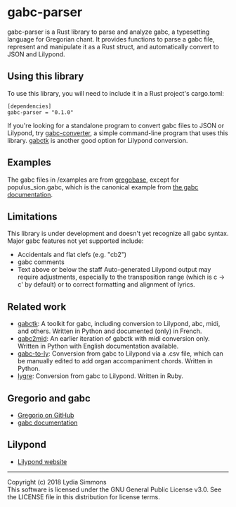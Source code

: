 # gabc-parser
gabc-parser is a Rust library to parse and analyze gabc, a typesetting language for Gregorian chant. It provides functions to parse a gabc file, represent and manipulate it as a Rust struct, and automatically convert to JSON and Lilypond.

## Using this library
To use this library, you will need to include it in a Rust project's cargo.toml:
```
[dependencies]
gabc-parser = "0.1.0"
```
If you're looking for a standalone program to convert gabc files to JSON or Lilypond, try [gabc-converter](https://github.com/saybaar/gabc-converter), a simple command-line program that uses this library. [gabctk](https://github.com/jperon/gabctk) is another good option for Lilypond conversion.

## Examples
The gabc files in /examples are from [gregobase](https://gregobase.selapa.net/), except for populus_sion.gabc, which is the canonical example from [the gabc documentation](http://gregorio-project.github.io/gabc/details.html).

## Limitations
This library is under development and doesn't yet recognize all gabc syntax. Major gabc features not yet supported include:
* Accidentals and flat clefs (e.g. "cb2")
* gabc comments
* Text above or below the staff
Auto-generated Lilypond output may require adjustments, especially to the transposition range (which is c -> c' by default) or to correct formatting and alignment of lyrics.  

## Related work
* [gabctk](https://github.com/jperon/gabctk): A toolkit for gabc, including conversion to Lilypond, abc, midi, and others. Written in Python and documented (only) in French.
* [gabc2mid](https://github.com/jperon/gabc2mid): An earlier iteration of gabctk with midi conversion only. Written in Python with English documentation available.
* [gabc-to-ly](https://github.com/ahinkley/gabc-to-ly): Conversion from gabc to Lilypond via a .csv file, which can be manually edited to add organ accompaniment chords. Written in Python.
* [lygre](https://github.com/igneus/lygre): Conversion from gabc to Lilypond. Written in Ruby.

## Gregorio and gabc
* [Gregorio on GitHub](https://github.com/gregorio-project/gregorio)
* [gabc documentation](http://gregorio-project.github.io/gabc/index.html)

## Lilypond
* [Lilypond website](http://lilypond.org)
_______________
Copyright (c) 2018 Lydia Simmons  
This software is licensed under the GNU General Public License v3.0. See the LICENSE file in this distribution for license terms.
